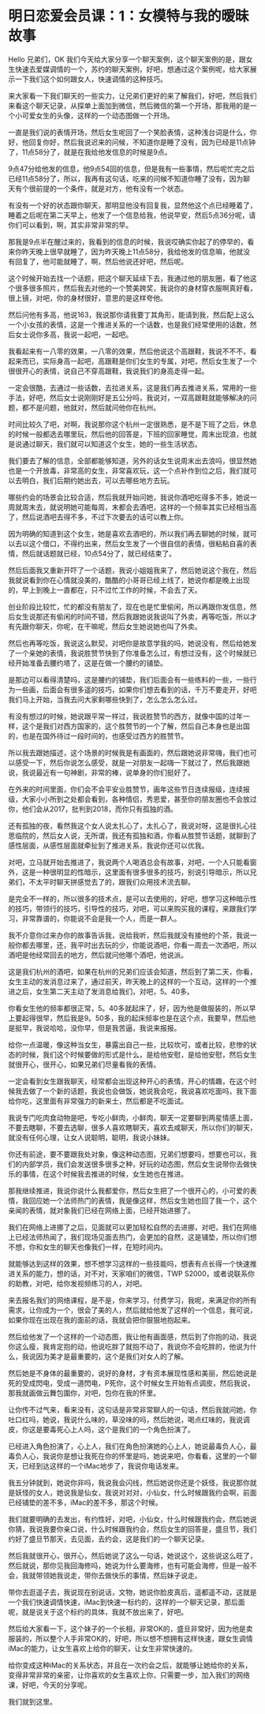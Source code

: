 # 明日恋爱会员课：1：女模特与我的暧昧故事

Hello 兄弟们，OK 我们今天给大家分享一个聊天案例，这个聊天案例的是，跟女生快速去爱媒调情的一个，苏约的聊天案例，好吧，想通过这个案例呢，给大家展示一下我们这个如何跟女人，快速调情的这种技巧。

来大家看一下我们聊天的一些实力，让兄弟们更好的来了解我们，好吧，然后我们来看这个聊天记录，从探单上面加到微信，然后微信的第一个开场，那我用的是一个小可爱女生的头像，这样的一个动态图做一个开场。

一直是我们说的表情开场，然后女生呢回了一个笑脸表情，这种浅台词是什么，你好，他回复你好，然后我说迟来的问候，不知道你是睡了没有，因为已经是11点钟了，11点58分了，就是在我给他发信息的时候是9点。

9点47分给他发的信息，他9点54回的信息，但是我有一些事情，然后呢忙完之后已经11点58分了，所以，我再有这句话，吃来的问候不知道你睡了没有，因为聊天有个很前提的一个条件，就是对方，他有没有一个状态。

有没有一个好的状态跟你聊天，那明显他没有回复我，显然他这个点已经睡着了，睡着之后呢在第二天早上，他发了一个信息给我，他说早安，然后5点36分呢，请你们可以看到，啊，其实非常非常的早。

那我是9点半在醒过来的，我看到的信息的时候，我说哎确实你起了的停早的，看来你昨天晚上很早就睡了，因为昨天晚上11点58分，我给他发的信息嘛，他就没有回复了，他可能就睡了，啊，然后他说还好吧，然后呢。

这个时候开始去找一个话题，把这个聊天延续下去，我通过他的朋友圈，看了他这个很多很多照片，然后我去对他的一个赞美跨奖，我说你的身材穿衣服啊真好看，很上镜，对吧，你的身材很好，意思的是这样夸他。

然后问他有多高，他说163，我说那你请我要丁其角形，能请到我，然后配上这么一个小女孩的表情，这是一个推进关系的一个话数，也是我们经常使用的话数，然后女士说你多高，我说一起吧，一起吧。

我看起来有一八零的效果，一八零的效果，然后他说这个高跟鞋，我说不不不，看起来而已，实际身高一起吧，高跟鞋是你们女生的专属，对吧，然后女生发了一个很很开心的表情，说自己不穿高跟鞋，我说我们的身高走得一起。

一定会很酷，去通过一些话数，去拉进关系，这是我们再去推进关系，常用的一些手法，好吧，然后女士说刚刚好是五公分吗，我说对，一双高跟鞋就能够解决的问题，都不是问题，他就对，然后就问他你在杭州。

时间比较久了吧，对啊，我说那你这个杭州一定很熟悉，是不是下班了之后，休息的时候一般都选去哪里玩，然后他的回答是，下班的回家睡觉，周末出现浪，也就是说通过聊天，我们就可以知道这个女生，她的一些生活状态。

我们要去了解的信息，全部都能够知道，另外的话女生说周末出去浪吗，很显然她也是一个开放毒，非常高的女生，非常喜欢玩，这一个点补作到位之后，我们就可以去明白，我们后期约她出去，可以去哪些地方去玩。

哪些约会的场景会比较合适，然后我就开始问她，我说你酒吧吃得多不多，她说一周就周末去，就说明她可能每周，末都会去酒吧，这样的一个频率其实已经相当高了，然后说酒吧去得不多，不过下次要去的话可以教上你。

因为明确的知道到这个女生，她是喜欢去酒吧的，所以我们再去聊她的时候，就可以去以这个借口，不得约出来，然后女生发了一个很自信的表情，很粘粘自喜的表情，然后就话题就已经，10点54分了，就已经结束了。

然后后面我又重新开吓了一个话题，我说小姐姐我来了，然后她说这个我在，然后我就说看到你在心情就没美的，酷酷的小哥哥已经上线了，她说你都是晚上出现的，早上到晚上一直都在，只不过忙工作的时候，不会去了天。

创业阶段比较忙，忙的都没有朋友了，现在也是忙里偷闲，所以再跟你发信息，然后女生说那还有偷闲的时间不错，然后我跟她说我说叫了外卖，再等吃饭，所以才有先跟你聊天，你呢，在干嘛呢，然后女生她说她也叫了外卖。

然后也再等吃饭，我说这么默契，对吧你是故意学我的吗，她说没有，然后给她发了一个亲她的表情，我说胜赞节快到了你准备怎么过，有想过没有，这个时候就已经开始准备去腰约塔了，这是在做一个腰约的铺垫。

是那边可以看得清楚吗，这是腰约的铺垫，我们后面会有一些练料的一些，一些行为一些画，后面会有很多遥的技巧，如果你们想去看到的话，千万不要走开，好吧我们马上开始，当我去问大家剩哪些快到了，怎么怎么怎么过。

有没有想过的时候，她说跟平常一样过，我说胜赞节的西方，就像中国的过年一样，这个是我们对西方国家的，这个胜赞节的一个了解，然后自己本身也是出国的，也是在国外待过一段时间的，也感受过西方的胜赞节。

所以我去跟她描述，这个场景的时候我是有画面的，然后跟她说非常嗨，我们也可以感受一下，然后你说怎么感受，就是一对朋友一起嗨一下就过了，然后我跟她说，我说最近有一句神剧，非常的棒，说单身的你们挺好了。

在外来的时间里面，你们会不会平安业胜赞节，画年这些节日连续报级，连续报级，大家小小所到之处都会看到，各种情侣，秀恩爱，甚至你的朋友圈也不会放过你，他们会从2017，批判到2018，而你只有孤独的酒。

还有孤独的夜，看然我这个女人说太扎心了，太扎心了，我说对呀，这是很扎心往思临院的，然后女人说，无所谓，我还有孤独和酒，你看从胜赞节话题，就聊到了感性层面，从感性层面就牵扯到了推进关系，我说你还可以优我。

对吧，立马就开始去推进了，我说两个人喝酒总会有故事，对吧，一个人只能看窗外，这是一种很明显的性暗示，这里面有很多很多的技巧，别说引导暗示，所以兄弟们，不太平时聊天拼感觉去了的，跟我们众用技术流去聊。

是完全不一样的，所以很多的技术点，是可以去使用的，好吧，想学习这种暗示性的技巧，带领行的技巧，引导性的技巧，对吧，可以来购买我的课程，来跟我们学习，非常靠谱的，你能说不会是我一个人，而是一群人。

我不介意你过来办你的故事告诉我，说给我听，然后我就没有接他的个茶，我说一般你都去哪里，还，我平时出去玩的少，你能说酒吧，你看一周去一次酒吧，所以酒吧是他经常回去的地方，然后就问他哪个酒吧，他说派。

这是我们杭州的酒吧，如果在杭州的兄弟们应该会知道，然后到了第二天，你看，女生主动的发消息过来了，通过前天，昨天晚上的这样的一个互动，这样的一个推进之后，女生第二天主动了发消息给我们，对吧，5。40多。

你看女生他的频率都很正常，5。40多就起床了，好，因为他是做服装的，所以早上要起得很早，然后我是9。50多，我的起床频率也是在这个点，我要早，然后他是挺早，我说哈哈，没你早，但是我苦逼，我说来报报。

给你一点温暖，像这种当女生，暴露出自己一些，比较坎可，或者比较，悲惨的状态的时候，我们这个时候要做的形式是什么，是给他安慰，是给他安慰，然后女生就很开心，很开心，如果兄弟们尽量看我的表情。

一定会看到女生跟我聊天，经常都会出现这种开心的表情，开心的情趣，在这个时候我去做了一个新的话题，我说也会做饭，她说我会吃，我说喜欢吃面吗，我下面给你吃，这里面有非常强力的新来士，然后都是不吃面试。

我说专门吃肉食动物是吧，专吃小鲜肉，小鲜肉，聊天一定要聊到两星情感上面，不要去瞎聊，不要去选聊，很多人喜欢瞎聊天，喜欢去咸聊天，所以你们的聊天，就没有任何心理，让女人说聪明，聪明，我说小妹妹。

你还有前途，要不要跟我处对象，像这种动态图，兄弟们想要吗，想要也可以，我们的内部学员，我们会发送很多很多之种，好玩的动态图，然后女生说带你去做快乐的事情，在这个时候我去推进的时候，女生她也在推进。

那我继续推进，我说你说什么我都爱你，然后女生把了一个很开心的，小可爱的表情，我回应她一个法师热门的表情，我是像这样，然后女生她也回了我一个，这个亲闻的表情，就对象我们已经在网络上面，已经开始进挪了。

我们在网络上进挪了之后，见面就可以更加轻松自然的去进挪，对吧，我们在网络上已经法师热闻了，我们现场见面去热门，会更加的自然，这是铺垫，所以你们想不想，你和女生的聊天也像我们一样，在短时间内。

就能够达到这样的效果，想不想学习这样的一些技能吗，想表有点长得一个快速推进关系的能力，想的话，对不对，天家咱们的微信，TWP S2000，或者说联系你的助教，对吧，给你发视频练习的人，对吧。

来去报名我们的网络课程，是不是，你来学习，付费学习，我呢，来满足你的所有需求，让你成为一个，很会了美的人，然后就给他发了这样的一个信息，我可说，如果你现在出现在我的面前的话，我就会把你狠狠地抱起来。

然后给他发了一个这样的一个动态图，我让他有画面感，然后到了你抱的动，我说你这么瘦，我肯定抱的动，他说吃胖了就抱不动了，我说你不会吃胖的，他说为什么，我说因为美才是最重要的，这个是我们对女人的了解。

然后她是不身体的最重要的，说好的身材，才有资本展现性感和美丽，然后她说是死的受成閃电，受成一道閃电，P死你，这个时候女生开始有点调皮，然后我说，那我就画做云舞包圍你，对吧，包你在我的怀里。

让你传不过气来，看来没有，这句话是非常非常聊人的一句话，然后我就问她，你吐口红吗，她说，我说什么味的，草没味的吗，然后她说，喝点红味的，我说调皮，你这是要毒死心上人吗，这个是我们的一个角色扮演了。

已经进入角色扮演了，心上人，我们在角色扮演她的心上人，她说最毒负人心，最毒负人心，我说你是想让我死在你的怀里是吗，她说来吧，你看看，这里的一个聊天，已经到达这样的一个iMac地步了，我说你电话发来。

我五分钟就到，她说你非吗，我说我会闪线，然后她说你还是个妖怪，我说那你就是妖怪的女人，她说我是仙女，我说对对对，小仙女，什么时候跟我约会啊，前面已经铺垫的差不多，iMac的差不多，那这个时候。

我们就要明确的去发出，有约性好，对吧，小仙女，什么时候跟我约会，然后她说你猜，我说我要你亲口说，什么时候跟我约会，然后女生的回答是，盛旦节，我们约好了盛旦节那天，去见面，去约会，这是我们的一个聊天记录。

然后我就很开心，很开心，然后她说了这么一句话，她说这个，这些说这么旺了，然后就说，那你见我回海修吗，她说为什么要海修，也有可能会海修，但是一般不会，我就带领她我说走，带你去做快乐的事情，然后妹子说走。

带你去逛遥子去，我说现在别说话，文物，她说你脸皮真后，遥都遥不动，这就是一个我们快速调情快速，iMac到快速一标约的，这样的一个聊天记录，那后面呢，就是说关于这个标约的具体，我就不放出来了，好吧。

然后给大家看一下，这个妹子的一个长相，非常OK的，盛旦非常好，因为他是卖服装的，所以整个人手非常OK的，好吧，所以想不想拥有这样快速，跟女生调情iMac的能力，让女生喜欢上给你的聊天，让女生非常快速的。

给你变成这种iMac的关系状态，并且在一次约会之后，就能够让她给你的关系，变得非常非常的亲密，让你喜欢的女生喜欢上你，只需要一步，加入我们的网络课，好吧，今天的分享呢。

我们就到这里。
